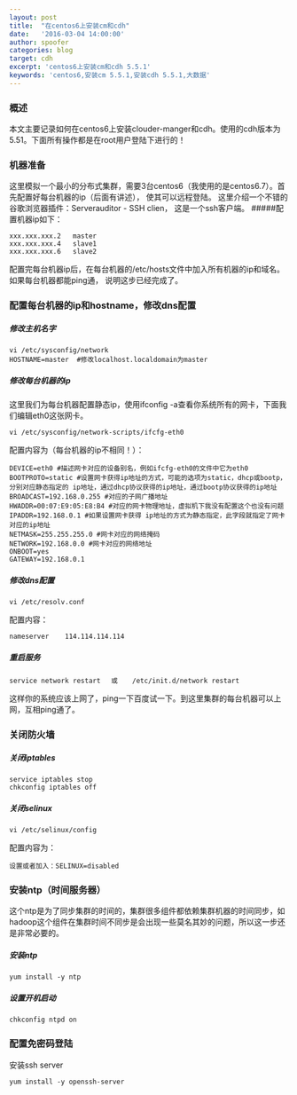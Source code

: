 ```yaml
---
layout: post
title:  "在centos6上安装cm和cdh"
date:   '2016-03-04 14:00:00'
author: spoofer
categories: blog
target: cdh
excerpt: 'centos6上安装cm和cdh 5.5.1'
keywords: 'centos6,安装cm 5.5.1,安装cdh 5.5.1,大数据'
---
```


### 概述
本文主要记录如何在centos6上安装clouder-manger和cdh。使用的cdh版本为5.51。下面所有操作都是在root用户登陆下进行的！

### 机器准备
这里模拟一个最小的分布式集群，需要3台centos6（我使用的是centos6.7）。首先配置好每台机器的ip（后面有讲述）， 使其可以远程登陆。
这里介绍一个不错的谷歌浏览器插件：Serverauditor - SSH clien， 这是一个ssh客户端。
#####配置机器ip如下：
```
xxx.xxx.xxx.2   master
xxx.xxx.xxx.4   slave1
xxx.xxx.xxx.6   slave2
```
配置完每台机器ip后，在每台机器的/etc/hosts文件中加入所有机器的ip和域名。如果每台机器都能ping通， 说明这步已经完成了。

### 配置每台机器的ip和hostname，修改dns配置
##### 修改主机名字
```
vi /etc/sysconfig/network
HOSTNAME=master  #修改localhost.localdomain为master
```
##### 修改每台机器的ip
这里我们为每台机器配置静态ip，使用ifconfig -a查看你系统所有的网卡，下面我们编辑eth0这张网卡。
```
vi /etc/sysconfig/network-scripts/ifcfg-eth0
```
配置内容为（每台机器的ip不相同！）：
```
DEVICE=eth0 #描述网卡对应的设备别名，例如ifcfg-eth0的文件中它为eth0
BOOTPROTO=static #设置网卡获得ip地址的方式，可能的选项为static，dhcp或bootp，分别对应静态指定的 ip地址，通过dhcp协议获得的ip地址，通过bootp协议获得的ip地址
BROADCAST=192.168.0.255 #对应的子网广播地址
HWADDR=00:07:E9:05:E8:B4 #对应的网卡物理地址，虚拟机下我没有配置这个也没有问题
IPADDR=192.168.0.1 #如果设置网卡获得 ip地址的方式为静态指定，此字段就指定了网卡对应的ip地址
NETMASK=255.255.255.0 #网卡对应的网络掩码
NETWORK=192.168.0.0 #网卡对应的网络地址
ONBOOT=yes
GATEWAY=192.168.0.1

```

##### 修改dns配置
```
vi /etc/resolv.conf
```
配置内容：
```
nameserver    114.114.114.114
```

##### 重启服务
```
service network restart 　或 　 /etc/init.d/network restart
```
这样你的系统应该上网了，ping一下百度试一下。到这里集群的每台机器可以上网，互相ping通了。


### 关闭防火墙
##### 关闭iptables
```
service iptables stop
chkconfig iptables off
```
##### 关闭selinux
```
vi /etc/selinux/config
```
配置内容为：
```
设置或者加入：SELINUX=disabled
```

### 安装ntp（时间服务器）
这个ntp是为了同步集群的时间的，集群很多组件都依赖集群机器的时间同步，如hadoop这个组件在集群时间不同步是会出现一些莫名其妙的问题，所以这一步还是非常必要的。

##### 安装ntp
```
yum install -y ntp
```
##### 设置开机启动
```
chkconfig ntpd on
```

### 配置免密码登陆
安装ssh server
```
yum install -y openssh-server
```
